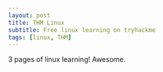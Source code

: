```yaml
---
layout: post
title: THM Linux
subtitle: Free linux learning on tryhackme   
tags: [linux, THM]
---
```


3 pages of linux learning! Awesome.
